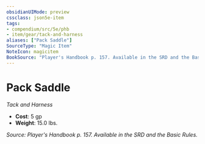 ```yaml
---
obsidianUIMode: preview
cssclass: json5e-item
tags:
- compendium/src/5e/phb
- item/gear/tack-and-harness
aliases: ["Pack Saddle"]
SourceType: "Magic Item"
NoteIcon: magicitem
BookSource: "Player's Handbook p. 157. Available in the SRD and the Basic Rules."
---
```

# Pack Saddle
*Tack and Harness*  

- **Cost**: 5 gp
- **Weight**: 15.0 lbs.

*Source: Player's Handbook p. 157. Available in the SRD and the Basic Rules.*